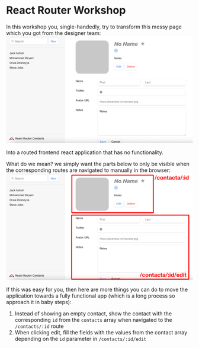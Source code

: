 # React Router Workshop

In this workshop you, single-handedly, try to transform this messy page which you got from the designer team:
![](./docs/screenshot.png)

Into a routed frontend react application that has no functionality.

What do we mean? we simply want the parts below to only be visible when the corresponding routes are navigated to manually in the browser:
![](./docs/screenshot_annotated.png)

If this was easy for you, then here are more things you can do to move the application towards a fully functional app (which is a long process so approach it in baby steps):
1. Instead of showing an empty contact, show the contact with the corresponding `id` from the `contacts` array when navigated to the `/contacts/:id` route
2. When clicking edit, fill the fields with the values from the contact array depending on the `id` parameter in `/contacts/:id/edit`